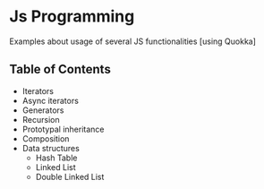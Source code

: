 # Js Programming
Examples about usage of several JS functionalities [using Quokka]

## Table of Contents
- Iterators
- Async iterators
- Generators
- Recursion
- Prototypal inheritance
- Composition
- Data structures
  - Hash Table
  - Linked List
  - Double Linked List
